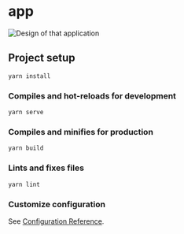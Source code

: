 # app

<img
    src="https://i.ibb.co/cy2GCF1/Captura-de-tela-2020-12-14-091917.jpg"
    alt="Design of that application"
    title="Design Page of that application" />

## Project setup
```
yarn install
```

### Compiles and hot-reloads for development
```
yarn serve
```

### Compiles and minifies for production
```
yarn build
```

### Lints and fixes files
```
yarn lint
```

### Customize configuration
See [Configuration Reference](https://cli.vuejs.org/config/).
